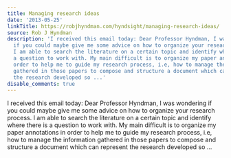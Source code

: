 ```yaml
---
title: Managing research ideas
date: '2013-05-25'
linkTitle: https://robjhyndman.com/hyndsight/managing-research-ideas/
source: Rob J Hyndman
description: 'I received this email today: Dear Professor Hyndman, I was wondering
  if you could maybe give me some advice on how to organize your research process.
  I am able to search the literature on a certain topic and identify where there is
  a question to work with. My main difficult is to organize my paper annotations in
  order to help me to guide my research process, i.e, how to manage the information
  gathered in those papers to compose and structure a document which can represent
  the research developed so ...'
disable_comments: true
---
```

I received this email today: Dear Professor Hyndman, I was wondering if you could maybe give me some advice on how to organize your research process. I am able to search the literature on a certain topic and identify where there is a question to work with. My main difficult is to organize my paper annotations in order to help me to guide my research process, i.e, how to manage the information gathered in those papers to compose and structure a document which can represent the research developed so ...
